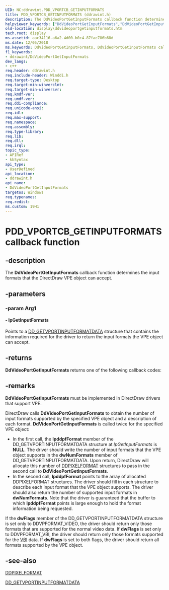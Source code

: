 ```yaml
---
UID: NC:ddrawint.PDD_VPORTCB_GETINPUTFORMATS
title: PDD_VPORTCB_GETINPUTFORMATS (ddrawint.h)
description: The DdVideoPortGetInputFormats callback function determines the input formats that the DirectDraw VPE object can accept.helpviewer_keywords: ["DdVideoPortGetInputFormats","DdVideoPortGetInputFormats callback function [Display Devices]","PDD_VPORTCB_GETINPUTFORMATS","PDD_VPORTCB_GETINPUTFORMATS callback","ddfncs_0dc8b987-a259-4778-8cbc-1fbb7a1169bd.xml","ddrawint/DdVideoPortGetInputFormats","display.ddvideoportgetinputformats"]
old-location: display\ddvideoportgetinputformats.htm
tech.root: display
ms.assetid: aac34116-a6a2-4d00-b0c4-87fac786b68d
ms.date: 12/05/2018
ms.keywords: DdVideoPortGetInputFormats, DdVideoPortGetInputFormats callback function [Display Devices], PDD_VPORTCB_GETINPUTFORMATS, PDD_VPORTCB_GETINPUTFORMATS callback, ddfncs_0dc8b987-a259-4778-8cbc-1fbb7a1169bd.xml, ddrawint/DdVideoPortGetInputFormats, display.ddvideoportgetinputformats
f1_keywords:
- ddrawint/DdVideoPortGetInputFormats
dev_langs:
- c++
req.header: ddrawint.h
req.include-header: Winddi.h
req.target-type: Desktop
req.target-min-winverclnt: 
req.target-min-winversvr: 
req.kmdf-ver: 
req.umdf-ver: 
req.ddi-compliance: 
req.unicode-ansi: 
req.idl: 
req.max-support: 
req.namespace: 
req.assembly: 
req.type-library: 
req.lib: 
req.dll: 
req.irql: 
topic_type:
- APIRef
- kbSyntax
api_type:
- UserDefined
api_location:
- ddrawint.h
api_name:
- DdVideoPortGetInputFormats
targetos: Windows
req.typenames: 
req.redist: 
ms.custom: 19H1
---
```


# PDD_VPORTCB_GETINPUTFORMATS callback function


## -description


The <b>DdVideoPortGetInputFormats</b> callback function determines the input formats that the DirectDraw VPE object can accept.


## -parameters




### -param Arg1








#### - lpGetInputFormats

Points to a <a href="https://docs.microsoft.com/windows/desktop/api/ddrawint/ns-ddrawint-dd_getvportinputformatdata">DD_GETVPORTINPUTFORMATDATA</a> structure that contains the information required for the driver to return the input formats the VPE object can accept.


## -returns



<b>DdVideoPortGetInputFormats</b> returns one of the following callback codes:




## -remarks



<b>DdVideoPortGetInputFormats</b> must be implemented in DirectDraw drivers that support VPE.

DirectDraw calls <b>DdVideoPortGetInputFormats</b> to obtain the number of input formats supported by the specified VPE object and a description of each format. <b>DdVideoPortGetInputFormats</b> is called twice for the specified VPE object:

<ul>
<li>
In the first call, the <b>lpddpfFormat</b> member of the DD_GETVPORTINPUTFORMATDATA structure at <i>lpGetInputFormats</i> is <b>NULL</b>. The driver should write the number of input formats that the VPE object supports in the <b>dwNumFormats</b> member of DD_GETVPORTINPUTFORMATDATA. Upon return, DirectDraw will allocate this number of <a href="https://docs.microsoft.com/windows-hardware/drivers/ddi/content/ksmedia/ns-ksmedia-_ddpixelformat">DDPIXELFORMAT</a> structures to pass in the second call to <b>DdVideoPortGetInputFormats</b>.

</li>
<li>
In the second call, <b>lpddpfFormat</b> points to the array of allocated DDPIXELFORMAT structures. The driver should fill in each structure to describe each input format that the VPE object supports. The driver should also return the number of supported input formats in <b>dwNumFormats</b>. Note that the driver is guaranteed that the buffer to which <b>lpddpfFormat</b> points is large enough to hold the format information being requested.

</li>
</ul>
If the <b>dwFlags</b> member of the DD_GETVPORTINPUTFORMATDATA structure is set only to DDVPFORMAT_VIDEO, the driver should return only those formats that are supported for the normal video data. If <b>dwFlags</b> is set only to DDVPFORMAT_VBI, the driver should return only those formats supported for the <a href="https://docs.microsoft.com/windows-hardware/drivers/">VBI</a> data. If <b>dwFlags</b> is set to both flags, the driver should return all formats supported by the VPE object.




## -see-also




<a href="https://docs.microsoft.com/windows-hardware/drivers/ddi/content/ksmedia/ns-ksmedia-_ddpixelformat">DDPIXELFORMAT</a>



<a href="https://docs.microsoft.com/windows/desktop/api/ddrawint/ns-ddrawint-dd_getvportinputformatdata">DD_GETVPORTINPUTFORMATDATA</a>
 

 

